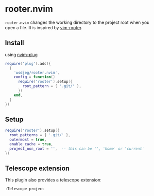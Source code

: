 # rooter.nvim

`rooter.nvim` changes the working directory to the project root when you open a file. It is inspired by [vim-rooter](https://github.com/airblade/vim-rooter).

## Install

using [nvim-plug](https://github.com/wsdjeg/nvim-plug)

```lua
require('plug').add({
  {
    'wsdjeg/rooter.nvim',
    config = function()
      require('rooter').setup({
        root_pattern = { '.git/' },
      })
    end,
  }
})
```

## Setup

```lua
require('rooter').setup({
  root_patterns = { '.git/' },
  outermost = true,
  enable_cache = true,
  project_non_root = '',  -- this can be '', 'home' or 'current'
})
```

## Telescope extension

This plugin also provides a telescope extension:

```
:Telescope project
```

